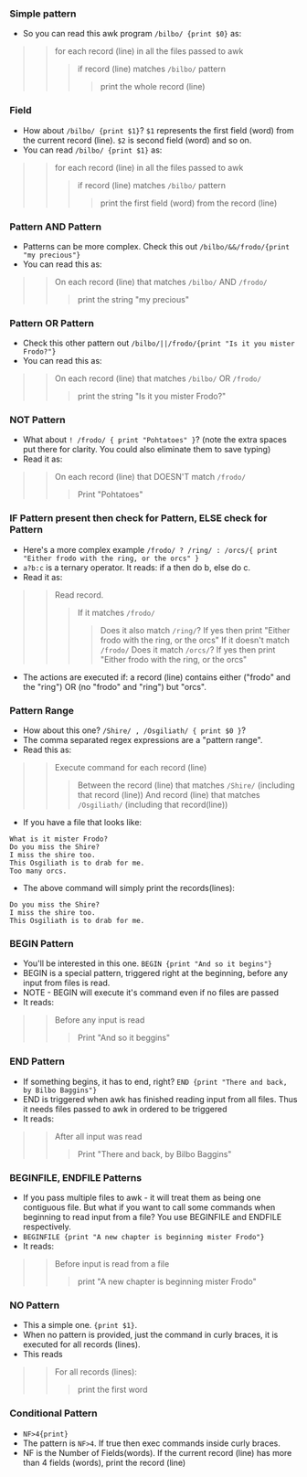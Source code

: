 
### Simple pattern

* So you can read this awk program `/bilbo/ {print $0}` as: 
>> for each record (line) in all the files passed to awk
>>> if record (line) matches `/bilbo/` pattern
>>>> print the whole record (line)

### Field
* How about `/bilbo/ {print $1}`? `$1` represents the first field (word) from the current record (line). `$2` is second field (word) and so on. 
* You can read `/bilbo/ {print $1}` as:
>> for each record (line) in all the files passed to awk
>>> if record (line) matches `/bilbo/` pattern
>>>> print the first field (word) from the record (line)


### Pattern AND Pattern
* Patterns can be more complex. Check this out `/bilbo/&&/frodo/{print "my precious"}`
* You can read this as:
>> On each record (line) that matches `/bilbo/` AND `/frodo/`
>>> print the string "my precious"

### Pattern OR Pattern
* Check this other pattern out `/bilbo/||/frodo/{print "Is it you mister Frodo?"}`
* You can read this as:
>> On each record (line) that matches `/bilbo/` OR `/frodo/`
>>> print the string "Is it you mister Frodo?"



### NOT Pattern
* What about `! /frodo/ { print "Pohtatoes" }`? (note the extra spaces put there for clarity. You could also eliminate them to save typing)
* Read it as: 
>> On each record (line) that DOESN'T match `/frodo/`
>>> Print "Pohtatoes"

### IF Pattern present then check for Pattern, ELSE check for Pattern
* Here's a more complex example `/frodo/ ? /ring/ : /orcs/{ print "Either frodo with the ring, or the orcs" }`
* `a?b:c` is a ternary operator. It reads: if a then do b, else do c.
* Read it as:
>> Read record.
>>> If it matches `/frodo/`
>>>> Does it also match `/ring/`? If yes then print "Either frodo with the ring, or the orcs"
>>> If it doesn't match `/frodo/`
>>>> Does it match `/orcs/`? If yes then print "Either frodo with the ring, or the orcs"
* The actions are executed if: a record (line) contains either ("frodo" and the "ring") OR (no "frodo" and "ring") but "orcs". 


### Pattern Range
* How about this one? `/Shire/ , /Osgiliath/ { print $0 }`?
* The comma separated regex expressions are a "pattern range". 
* Read this as:
>> Execute command for each record (line) 
>>> Between the record (line) that matches `/Shire/` (including that record (line))
>>> And record (line) that matches `/Osgiliath/` (including that record(line))
* If you have a file that looks like:
```
What is it mister Frodo? 
Do you miss the Shire?
I miss the shire too.
This Osgiliath is to drab for me. 
Too many orcs.
```
* The above command will simply print the records(lines):
```
Do you miss the Shire?
I miss the shire too.
This Osgiliath is to drab for me.
```


### BEGIN Pattern
* You'll be interested in this one. `BEGIN {print "And so it begins"}`
* BEGIN is a special pattern, triggered right at the beginning, before any input from files is read.
* NOTE - BEGIN will execute it's command even if no files are passed
* It reads:
>> Before any input is read
>>> Print "And so it beggins"

### END Pattern
* If something begins, it has to end, right? `END {print "There and back, by Bilbo Baggins"}`
* END is triggered when awk has finished reading input from all files. Thus it needs files passed to awk in ordered to be triggered
* It reads:
>> After all input was read
>>> Print "There and back, by Bilbo Baggins"


### BEGINFILE, ENDFILE Patterns
* If you pass multiple files to awk - it will treat them as being one contiguous file. But what if you want to call some commands when beginning to read input from a file? You use BEGINFILE and ENDFILE respectively.
* `BEGINFILE {print "A new chapter is beginning mister Frodo"}`
* It reads:
>> Before input is read from a file
>>> print "A new chapter is beginning mister Frodo"

### NO Pattern
* This a simple one. `{print $1}`. 
* When no pattern is provided, just the command in curly braces, it is executed for all records (lines).
* This reads
>> For all records (lines):
>>> print the first word

### Conditional Pattern
* `NF>4{print}`
* The pattern is `NF>4`. If true then exec commands inside curly braces.
* NF is the Number of Fields(words). If the current record (line) has more than 4 fields (words), print the record (line)

